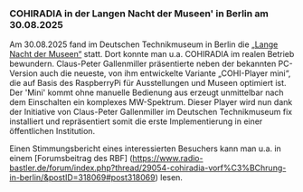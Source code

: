### COHIRADIA in der Langen Nacht der Museen' in Berlin am 30.08.2025

Am 30.08.2025 fand im Deutschen Technikmuseum in Berlin die [„Lange Nacht der Museen“](https://langenachtdermuseen.berlin/event/radio-senden-radio-empfangen-4f074f88/?utm_source=nl&utm_medium=om&utm_campaign=lndm25&utm_content=nl5) statt. Dort konnte man u.a. COHIRADIA im realen Betrieb bewundern. Claus-Peter Gallenmiller präsentierte neben der bekannten PC-Version auch die neueste, von ihm entwickelte Variante „COHI-Player mini“, die auf Basis des RaspberryPi für Ausstellungen und Museen optimiert ist. Der 'Mini' kommt ohne manuelle Bedienung aus erzeugt unmittelbar nach dem Einschalten ein komplexes MW-Spektrum. Dieser Player wird nun dank der Initiative von Claus-Peter Gallenmiller im Deutschen Technikmuseum fix installiert und repräsentiert somit die erste Implementierung in einer öffentlichen Institution.

Einen Stimmungsbericht eines interessierten Besuchers kann man u.a. in einem [Forumsbeitrag des RBF] (https://www.radio-bastler.de/forum/index.php?thread/29054-cohiradia-vorf%C3%BChrung-in-berlin/&postID=318069#post318069) lesen. 

